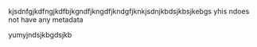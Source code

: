 kjsdnfgjkdfngjkdfbjkgndfjkngdfjkndgfjknkjsdnjkbdsjkbsjkebgs
yhis ndoes not have any metadata


yumyjndsjkbgdsjkb
